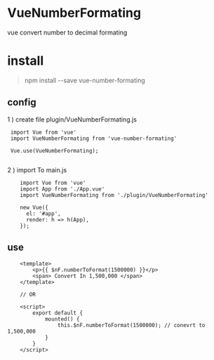 # VueNumberFormating
vue convert number to decimal formating

# install 
> npm install --save vue-number-formating

## config
 1 ) create file plugin/VueNumberFormating.js 

```
 import Vue from 'vue'
 import VueNumberFormating from 'vue-number-formating'

 Vue.use(VueNumberFormating);
 
```

2 ) import To main.js

```
    import Vue from 'vue'
    import App from './App.vue'
    import VueNumberFormating from './plugin/VueNumberFormating'
        
    new Vue({
      el: '#app',
      render: h => h(App),
    }); 
```


## use
````
    <template>
        <p>{{ $nF.numberToFormat(1500000) }}</p>
        <span> Convert In 1,500,000 </span>
    </template>
    
    // OR
    
    <script>
        export default {
            mounted() {
                this.$nF.numberToFormat(1500000); // conevrt to 1,500,000
            }
        }
    </script>
    
````



